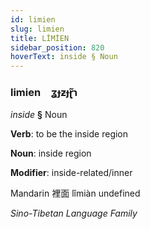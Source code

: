 ```yaml
---
id: limien
slug: limien
title: LİMİEN
sidebar_position: 820
hoverText: inside § Noun
---
```


### limien&emsp;<span kind="abugida">ʓɟƶɟɽ̃ɿ</span>

*inside* **§** Noun

**Verb**: to be the inside region

**Noun**: inside region

**Modifier**: inside-related/inner

Mandarin 裡面 lǐmiàn undefined

*Sino-Tibetan Language Family*